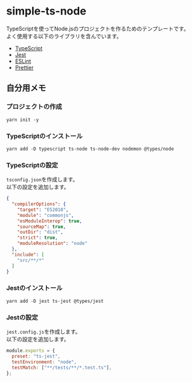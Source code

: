 # simple-ts-node

TypeScriptを使ってNode.jsのプロジェクトを作るためのテンプレートです。  
よく使用する以下のライブラリを含んでいます。  

* [TypeScript](https://www.typescriptlang.org/)
* [Jest](https://jestjs.io/)
* [ESLint](https://eslint.org/)
* [Prettier](https://prettier.io/)

## 自分用メモ

### プロジェクトの作成

```shell
yarn init -y
```

### TypeScriptのインストール

```shell
yarn add -D typescript ts-node ts-node-dev nodemon @types/node 
```

### TypeScriptの設定

`tsconfig.json`を作成します。  
以下の設定を追加します。  

```json
{
  "compilerOptions": {
    "target": "ES2018",
    "module": "commonjs",
    "esModuleInterop": true,
    "sourceMap": true,
    "outDir": "dist",
    "strict": true,
    "moduleResolution": "node"
  },
  "include": [
    "src/**/*"
  ]
}
```

### Jestのインストール

```shell
yarn add -D jest ts-jest @types/jest
```

### Jestの設定

`jest.config.js`を作成します。  
以下の設定を追加します。  

```js
module.exports = {
  preset: "ts-jest",
  testEnvironment: "node",
  testMatch: ["**/tests/**/*.test.ts"],
};
```
